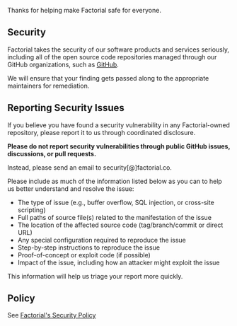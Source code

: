 Thanks for helping make Factorial safe for everyone.

## Security

Factorial takes the security of our software products and services seriously, including all of the open source code repositories managed through our GitHub organizations, such as [GitHub](https://github.com/factorialco).

We will ensure that your finding gets passed along to the appropriate maintainers for remediation.

## Reporting Security Issues

If you believe you have found a security vulnerability in any Factorial-owned repository, please report it to us through coordinated disclosure.

**Please do not report security vulnerabilities through public GitHub issues, discussions, or pull requests.**

Instead, please send an email to security[@]factorial.co.

Please include as much of the information listed below as you can to help us better understand and resolve the issue:

- The type of issue (e.g., buffer overflow, SQL injection, or cross-site scripting)
- Full paths of source file(s) related to the manifestation of the issue
- The location of the affected source code (tag/branch/commit or direct URL)
- Any special configuration required to reproduce the issue
- Step-by-step instructions to reproduce the issue
- Proof-of-concept or exploit code (if possible)
- Impact of the issue, including how an attacker might exploit the issue

This information will help us triage your report more quickly.

## Policy

See [Factorial's Security Policy](https://factorialhr.com/security-policy)
